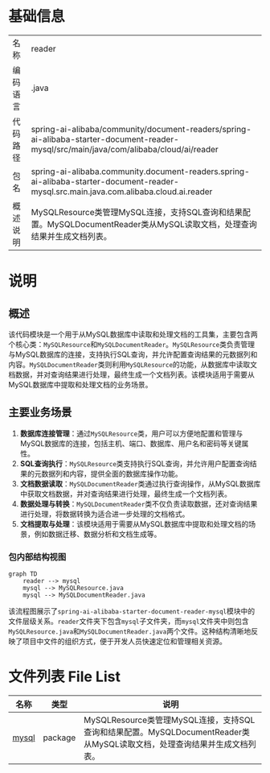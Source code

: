 # 基础信息

|      |      |
|------|------|
| 名称 | reader |
| 编码语言 | .java |
| 代码路径 | spring-ai-alibaba/community/document-readers/spring-ai-alibaba-starter-document-reader-mysql/src/main/java/com/alibaba/cloud/ai/reader |
| 包名 | spring-ai-alibaba.community.document-readers.spring-ai-alibaba-starter-document-reader-mysql.src.main.java.com.alibaba.cloud.ai.reader |
| 概述说明 | MySQLResource类管理MySQL连接，支持SQL查询和结果配置。MySQLDocumentReader类从MySQL读取文档，处理查询结果并生成文档列表。 |

# 说明

## 概述
该代码模块是一个用于从MySQL数据库中读取和处理文档的工具集，主要包含两个核心类：`MySQLResource`和`MySQLDocumentReader`。`MySQLResource`类负责管理与MySQL数据库的连接，支持执行SQL查询，并允许配置查询结果的元数据列和内容。`MySQLDocumentReader`类则利用`MySQLResource`的功能，从数据库中读取文档数据，并对查询结果进行处理，最终生成一个文档列表。该模块适用于需要从MySQL数据库中提取和处理文档的业务场景。

## 主要业务场景
1. **数据库连接管理**：通过`MySQLResource`类，用户可以方便地配置和管理与MySQL数据库的连接，包括主机、端口、数据库、用户名和密码等关键属性。
2. **SQL查询执行**：`MySQLResource`类支持执行SQL查询，并允许用户配置查询结果的元数据列和内容，提供全面的数据库操作功能。
3. **文档数据读取**：`MySQLDocumentReader`类通过执行查询操作，从MySQL数据库中获取文档数据，并对查询结果进行处理，最终生成一个文档列表。
4. **数据处理与转换**：`MySQLDocumentReader`类不仅负责读取数据，还对查询结果进行处理，将数据转换为适合进一步处理的文档格式。
5. **文档提取与处理**：该模块适用于需要从MySQL数据库中提取和处理文档的场景，例如数据迁移、数据分析和文档生成等。


### 包内部结构视图

```mermaid
graph TD
    reader --> mysql
    mysql --> MySQLResource.java
    mysql --> MySQLDocumentReader.java
```

该流程图展示了`spring-ai-alibaba-starter-document-reader-mysql`模块中的文件层级关系。`reader`文件夹下包含`mysql`子文件夹，而`mysql`文件夹中则包含`MySQLResource.java`和`MySQLDocumentReader.java`两个文件。这种结构清晰地反映了项目中文件的组织方式，便于开发人员快速定位和管理相关资源。

# 文件列表 File List

| 名称   | 类型  | 说明 |
|-------|------|-------------|
| [mysql](mysql/_module.md) | package | MySQLResource类管理MySQL连接，支持SQL查询和结果配置。MySQLDocumentReader类从MySQL读取文档，处理查询结果并生成文档列表。 |


